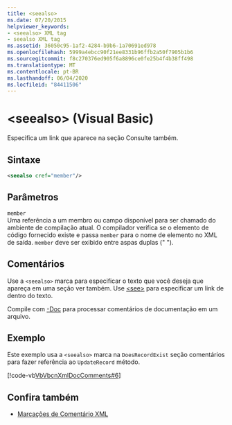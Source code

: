 ```yaml
---
title: <seealso>
ms.date: 07/20/2015
helpviewer_keywords:
- <seealso> XML tag
- seealso XML tag
ms.assetid: 36050c95-1af2-4284-b9b6-1a70691ed978
ms.openlocfilehash: 5999a4ebcc90f21ee8331b96ffb2a50f7905b1b6
ms.sourcegitcommit: f8c270376ed905f6a8896ce0fe25b4f4b38ff498
ms.translationtype: MT
ms.contentlocale: pt-BR
ms.lasthandoff: 06/04/2020
ms.locfileid: "84411506"
---
```

# <a name="seealso-visual-basic"></a>\<seealso> (Visual Basic)
Especifica um link que aparece na seção Consulte também.  
  
## <a name="syntax"></a>Sintaxe  
  
```xml  
<seealso cref="member"/>  
```  
  
## <a name="parameters"></a>Parâmetros  
 `member`  
 Uma referência a um membro ou campo disponível para ser chamado do ambiente de compilação atual. O compilador verifica se o elemento de código fornecido existe e passa `member` para o nome de elemento no XML de saída. `member` deve ser exibido entre aspas duplas (" ").  
  
## <a name="remarks"></a>Comentários  
 Use a `<seealso>` marca para especificar o texto que você deseja que apareça em uma seção ver também. Use [\<see>](see.md) para especificar um link de dentro do texto.  
  
 Compile com [-Doc](../../reference/command-line-compiler/doc.md) para processar comentários de documentação em um arquivo.  
  
## <a name="example"></a>Exemplo  
 Este exemplo usa a `<seealso>` marca na `DoesRecordExist` seção comentários para fazer referência ao `UpdateRecord` método.  
  
 [!code-vb[VbVbcnXmlDocComments#6](~/samples/snippets/visualbasic/VS_Snippets_VBCSharp/VbVbcnXmlDocComments/VB/Class1.vb#6)]  
  
## <a name="see-also"></a>Confira também

- [Marcações de Comentário XML](index.md)
